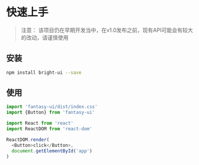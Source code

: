 # 快速上手

> 注意： 该项目仍在早期开发当中，在v1.0发布之前，现有API可能会有较大的改动，请谨慎使用

## 安装

```bash
npm install bright-ui --save
```

## 使用

```js
import 'fantasy-ui/dist/index.css'
import {Button} from 'fantasy-ui'

import React from 'react'
import ReactDOM from 'react-dom'

ReactDOM.render(
  <Button>click</Button>,
  document.getElementById('app')
)
```
